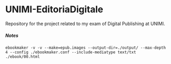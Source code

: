 # UNIMI-EditoriaDigitale
Repository for the project related to my exam of Digital Publishing at UNIMI.


##### Notes 

```
ebookmaker -v -v --make=epub.images --output-dir=./output/ --max-depth 4 --config ./ebookmaker.conf --include-mediatype text/txt  ./ebook/00.html
```
